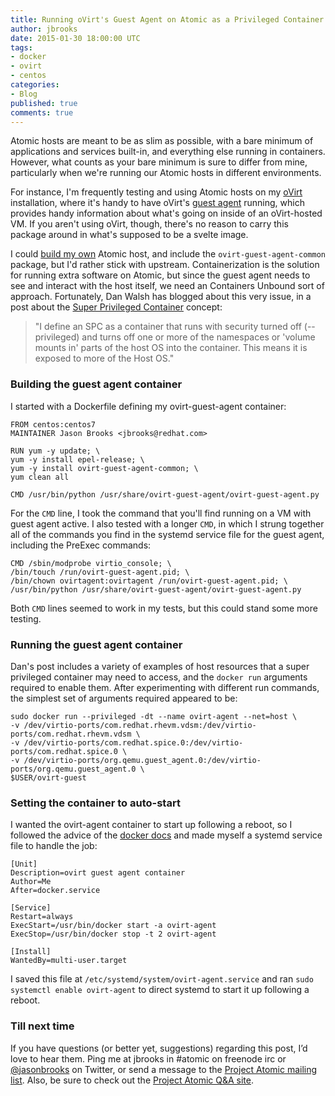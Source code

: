 ```yaml
---
title: Running oVirt's Guest Agent on Atomic as a Privileged Container
author: jbrooks
date: 2015-01-30 18:00:00 UTC
tags:
- docker
- ovirt
- centos
categories:
- Blog
published: true
comments: true
---
```


Atomic hosts are meant to be as slim as possible, with a bare minimum of applications and services built-in, and everything else running in containers. However, what counts as your bare minimum is sure to differ from mine, particularly when we're running our Atomic hosts in different environments.

For instance, I'm frequently testing and using Atomic hosts on my [oVirt](http://www.ovirt.org) installation, where it's handy to have oVirt's [guest agent](http://www.ovirt.org/Ovirt_guest_agent) running, which provides handy information about what's going on inside of an oVirt-hosted VM. If you aren't using oVirt, though, there's no reason to carry this package around in what's supposed to be a svelte image.

I could [build my own](http://www.projectatomic.io/blog/2014/11/build-your-own-atomic-updates/) Atomic host, and include the `ovirt-guest-agent-common` package, but I'd rather stick with upstream. Containerization is the solution for running extra software on Atomic, but since the guest agent needs to see and interact with the host itself, we need an Containers Unbound sort of approach. Fortunately, Dan Walsh has blogged about this very issue, in a post about the [Super Privileged Container](http://developerblog.redhat.com/2014/11/06/introducing-a-super-privileged-container-concept/) concept:

> "I define an SPC as a container that runs with security turned off (--privileged) and turns off one or more of the namespaces or 'volume mounts in' parts of the host OS into the container. This means it is exposed to more of the Host OS."

### Building the guest agent container

I started with a Dockerfile defining my ovirt-guest-agent container:

````
FROM centos:centos7
MAINTAINER Jason Brooks <jbrooks@redhat.com>

RUN yum -y update; \
yum -y install epel-release; \
yum -y install ovirt-guest-agent-common; \
yum clean all

CMD /usr/bin/python /usr/share/ovirt-guest-agent/ovirt-guest-agent.py
````

For the `CMD` line, I took the command that you'll find running on a VM with guest agent active. I also tested with a longer `CMD`, in which I strung together all of the commands you find in the systemd service file for the guest agent, including the PreExec commands:

````
CMD /sbin/modprobe virtio_console; \
/bin/touch /run/ovirt-guest-agent.pid; \
/bin/chown ovirtagent:ovirtagent /run/ovirt-guest-agent.pid; \
/usr/bin/python /usr/share/ovirt-guest-agent/ovirt-guest-agent.py
````

Both `CMD` lines seemed to work in my tests, but this could stand some more testing.

### Running the guest agent container

Dan's post includes a variety of examples of host resources that a super privileged container may need to access, and the `docker run` arguments required to enable them. After experimenting with different run commands, the simplest set of arguments required appeared to be:

````
sudo docker run --privileged -dt --name ovirt-agent --net=host \
-v /dev/virtio-ports/com.redhat.rhevm.vdsm:/dev/virtio-ports/com.redhat.rhevm.vdsm \
-v /dev/virtio-ports/com.redhat.spice.0:/dev/virtio-ports/com.redhat.spice.0 \
-v /dev/virtio-ports/org.qemu.guest_agent.0:/dev/virtio-ports/org.qemu.guest_agent.0 \
$USER/ovirt-guest
````

### Setting the container to auto-start

I wanted the ovirt-agent container to start up following a reboot, so I followed the advice of the [docker docs]() and made myself a systemd service file to handle the job:

````
[Unit]
Description=ovirt guest agent container
Author=Me
After=docker.service

[Service]
Restart=always
ExecStart=/usr/bin/docker start -a ovirt-agent
ExecStop=/usr/bin/docker stop -t 2 ovirt-agent

[Install]
WantedBy=multi-user.target
````

I saved this file at `/etc/systemd/system/ovirt-agent.service` and ran `sudo systemctl enable ovirt-agent` to direct systemd to start it up following a reboot.

### Till next time

If you have questions (or better yet, suggestions) regarding this post, I’d love to hear them. Ping me at jbrooks in #atomic on freenode irc or [@jasonbrooks](https://twitter.com/jasonbrooks) on Twitter, or send a message to the [Project Atomic mailing list](https://lists.projectatomic.io/mailman/listinfo/atomic-devel). Also, be sure to check out the [Project Atomic Q&A site](http://ask.projectatomic.io/en/questions/).
